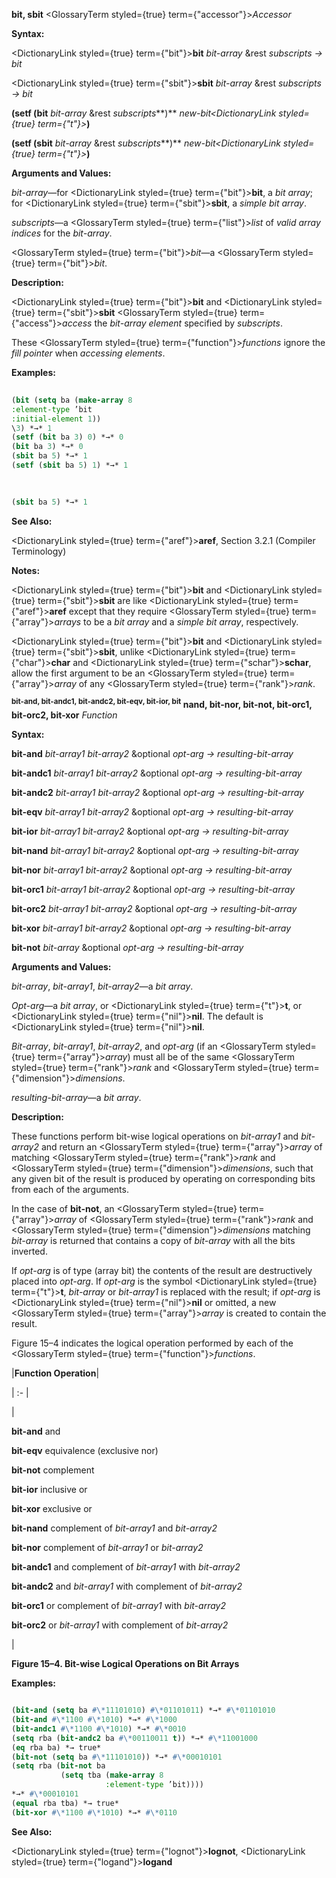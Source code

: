 **bit, sbit** <GlossaryTerm styled={true} term={"accessor"}><i>Accessor</i></GlossaryTerm> 



**Syntax:** 



<DictionaryLink styled={true} term={"bit"}><b>bit</b></DictionaryLink> *bit-array* &amp;rest *subscripts → bit* 



<DictionaryLink styled={true} term={"sbit"}><b>sbit</b></DictionaryLink> *bit-array* &amp;rest *subscripts → bit* 



**(setf (bit** *bit-array* &amp;rest *subscripts***)** *new-bit<DictionaryLink styled={true} term={"t"}><b>*)</b></DictionaryLink> 



**(setf (sbit** *bit-array* &amp;rest *subscripts***)** *new-bit<DictionaryLink styled={true} term={"t"}><b>*)</b></DictionaryLink> 



**Arguments and Values:** 



*bit-array*—for <DictionaryLink styled={true} term={"bit"}><b>bit</b></DictionaryLink>, a *bit array*; for <DictionaryLink styled={true} term={"sbit"}><b>sbit</b></DictionaryLink>, a *simple bit array*. 



*subscripts*—a <GlossaryTerm styled={true} term={"list"}><i>list</i></GlossaryTerm> of *valid array indices* for the *bit-array*. 



<GlossaryTerm styled={true} term={"bit"}><i>bit</i></GlossaryTerm>—a <GlossaryTerm styled={true} term={"bit"}><i>bit</i></GlossaryTerm>. 



**Description:** 



<DictionaryLink styled={true} term={"bit"}><b>bit</b></DictionaryLink> and <DictionaryLink styled={true} term={"sbit"}><b>sbit</b></DictionaryLink> <GlossaryTerm styled={true} term={"access"}><i>access</i></GlossaryTerm> the *bit-array element* specified by *subscripts*. 



These <GlossaryTerm styled={true} term={"function"}><i>functions</i></GlossaryTerm> ignore the *fill pointer* when *accessing elements*. 



**Examples:**
```lisp
 
(bit (setq ba (make-array 8 
:element-type ’bit 
:initial-element 1)) 
\3) *→* 1 
(setf (bit ba 3) 0) *→* 0 
(bit ba 3) *→* 0 
(sbit ba 5) *→* 1 
(setf (sbit ba 5) 1) *→* 1 

 
 
(sbit ba 5) *→* 1 

```
**See Also:** 



<DictionaryLink styled={true} term={"aref"}><b>aref</b></DictionaryLink>, Section 3.2.1 (Compiler Terminology) 



**Notes:** 



<DictionaryLink styled={true} term={"bit"}><b>bit</b></DictionaryLink> and <DictionaryLink styled={true} term={"sbit"}><b>sbit</b></DictionaryLink> are like <DictionaryLink styled={true} term={"aref"}><b>aref</b></DictionaryLink> except that they require <GlossaryTerm styled={true} term={"array"}><i>arrays</i></GlossaryTerm> to be a *bit array* and a *simple bit array*, respectively. 



<DictionaryLink styled={true} term={"bit"}><b>bit</b></DictionaryLink> and <DictionaryLink styled={true} term={"sbit"}><b>sbit</b></DictionaryLink>, unlike <DictionaryLink styled={true} term={"char"}><b>char</b></DictionaryLink> and <DictionaryLink styled={true} term={"schar"}><b>schar</b></DictionaryLink>, allow the first argument to be an <GlossaryTerm styled={true} term={"array"}><i>array</i></GlossaryTerm> of any <GlossaryTerm styled={true} term={"rank"}><i>rank</i></GlossaryTerm>. 



<b><sup>bit-and, bit-andc1, bit-andc2, bit-eqv, bit-ior, bit</sup> nand, bit-nor, bit-not, bit-orc1, bit-orc2, bit-xor</b> <i>Function</i> 



**Syntax:** 



**bit-and** *bit-array1 bit-array2* &amp;optional *opt-arg → resulting-bit-array* 



**bit-andc1** *bit-array1 bit-array2* &amp;optional *opt-arg → resulting-bit-array* 



**bit-andc2** *bit-array1 bit-array2* &amp;optional *opt-arg → resulting-bit-array* 



**bit-eqv** *bit-array1 bit-array2* &amp;optional *opt-arg → resulting-bit-array* 



**bit-ior** *bit-array1 bit-array2* &amp;optional *opt-arg → resulting-bit-array* 



**bit-nand** *bit-array1 bit-array2* &amp;optional *opt-arg → resulting-bit-array* 



**bit-nor** *bit-array1 bit-array2* &amp;optional *opt-arg → resulting-bit-array* 



**bit-orc1** *bit-array1 bit-array2* &amp;optional *opt-arg → resulting-bit-array* 



**bit-orc2** *bit-array1 bit-array2* &amp;optional *opt-arg → resulting-bit-array* 



**bit-xor** *bit-array1 bit-array2* &amp;optional *opt-arg → resulting-bit-array* 



**bit-not** *bit-array* &amp;optional *opt-arg → resulting-bit-array* 



**Arguments and Values:** 



*bit-array*, *bit-array1*, *bit-array2*—a *bit array*. 



*Opt-arg*—a *bit array*, or <DictionaryLink styled={true} term={"t"}><b>t</b></DictionaryLink>, or <DictionaryLink styled={true} term={"nil"}><b>nil</b></DictionaryLink>. The default is <DictionaryLink styled={true} term={"nil"}><b>nil</b></DictionaryLink>. 



*Bit-array*, *bit-array1*, *bit-array2*, and *opt-arg* (if an <GlossaryTerm styled={true} term={"array"}><i>array</i></GlossaryTerm>) must all be of the same <GlossaryTerm styled={true} term={"rank"}><i>rank</i></GlossaryTerm> and <GlossaryTerm styled={true} term={"dimension"}><i>dimensions</i></GlossaryTerm>. 



*resulting-bit-array*—a *bit array*. 



**Description:** 



These functions perform bit-wise logical operations on *bit-array1* and *bit-array2* and return an <GlossaryTerm styled={true} term={"array"}><i>array</i></GlossaryTerm> of matching <GlossaryTerm styled={true} term={"rank"}><i>rank</i></GlossaryTerm> and <GlossaryTerm styled={true} term={"dimension"}><i>dimensions</i></GlossaryTerm>, such that any given bit of the result is produced by operating on corresponding bits from each of the arguments. 







 



 



In the case of **bit-not**, an <GlossaryTerm styled={true} term={"array"}><i>array</i></GlossaryTerm> of <GlossaryTerm styled={true} term={"rank"}><i>rank</i></GlossaryTerm> and <GlossaryTerm styled={true} term={"dimension"}><i>dimensions</i></GlossaryTerm> matching *bit-array* is returned that contains a copy of *bit-array* with all the bits inverted. 



If *opt-arg* is of type (array bit) the contents of the result are destructively placed into *opt-arg*. If *opt-arg* is the symbol <DictionaryLink styled={true} term={"t"}><b>t</b></DictionaryLink>, *bit-array* or *bit-array1* is replaced with the result; if *opt-arg* is <DictionaryLink styled={true} term={"nil"}><b>nil</b></DictionaryLink> or omitted, a new <GlossaryTerm styled={true} term={"array"}><i>array</i></GlossaryTerm> is created to contain the result. 



Figure 15–4 indicates the logical operation performed by each of the <GlossaryTerm styled={true} term={"function"}><i>functions</i></GlossaryTerm>. 



|**Function Operation**|

| :- |

|<p>**bit-and** and </p><p>**bit-eqv** equivalence (exclusive nor) </p><p>**bit-not** complement </p><p>**bit-ior** inclusive or </p><p>**bit-xor** exclusive or </p><p>**bit-nand** complement of *bit-array1* and *bit-array2* </p><p>**bit-nor** complement of *bit-array1* or *bit-array2* </p><p>**bit-andc1** and complement of *bit-array1* with *bit-array2* </p><p>**bit-andc2** and *bit-array1* with complement of *bit-array2* </p><p>**bit-orc1** or complement of *bit-array1* with *bit-array2* </p><p>**bit-orc2** or *bit-array1* with complement of *bit-array2*</p>|





**Figure 15–4. Bit-wise Logical Operations on Bit Arrays** 



**Examples:**
```lisp

(bit-and (setq ba #\*11101010) #\*01101011) *→* #\*01101010 
(bit-and #\*1100 #\*1010) *→* #\*1000 
(bit-andc1 #\*1100 #\*1010) *→* #\*0010 
(setq rba (bit-andc2 ba #\*00110011 t)) *→* #\*11001000 
(eq rba ba) *→ true* 
(bit-not (setq ba #\*11101010)) *→* #\*00010101 
(setq rba (bit-not ba 
		   (setq tba (make-array 8 
					 :element-type ’bit)))) 
*→* #\*00010101 
(equal rba tba) *→ true* 
(bit-xor #\*1100 #\*1010) *→* #\*0110 

```
**See Also:** 



<DictionaryLink styled={true} term={"lognot"}><b>lognot</b></DictionaryLink>, <DictionaryLink styled={true} term={"logand"}><b>logand</b></DictionaryLink> 







 



 



